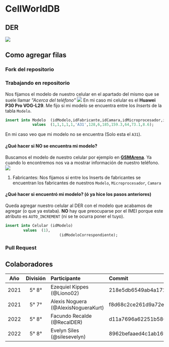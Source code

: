 # CellWorldDB

## DER
<img src="doc/der.png">

## Como agregar filas
### Fork del repositorio
### Trabajando en repositorio
Nos fijamos el modelo de nuestro celular en el apartado del mismo que se suele llamar _"Acerca del teléfono"_ <img src="img/acerca.jpg">
En mi caso mi celular es el **Huawei P30 Pro VOG-L29**.
Me fijo si mi modelo se encuentra entre los _Inserts_ de la tabla `Modelo`.
```sql
insert into Modelo	(idModelo,idFabricante,idCamara,idMicroprocesador,idSO,modelo,rom,ram,peso,altura,capacidadSD,ancho,profundidad)
            values	(1,1,1,1,1,'A31',128,6,185,159.3,64,73.1,8.6);
```
En mi caso veo que mi modelo no se encuentra (Solo esta el `A31`).
#### ¿Qué hacer si NO se encuentra mi modelo?
Buscamos el modelo de nuestro celular por ejemplo en **[GSMArena](https://www.gsmarena.com)**.
Ya cuando lo encontremos nos va a mostrar información de nuestro teléfono.
<img src="img/info.png">
1. Fabricantes: Nos fijamos si entre los Inserts de fabricantes se encuentran los fabricantes de nuestros `Modelo`, `Microprocesador`, `Camara`
#### ¿Qué hacer si encuentró mi modelo? (ó ya hice los pasos anteriores)
Queda agregar nuestro celular al DER con el modelo que acabamos de agregar (o que ya estaba). **NO** hay que preocuparse por el IMEI porque este atributo es `AUTO_INCREMENT` (ni se te ocurra poner el tuyo).
```sql
insert into Celular	(idModelo)
		values	(1),
                        (idModeloCorrespondiente);
```
### Pull Request
## Colaboradores

| Año   | División| Participante                        | Commit                                      |
| :---: | :---:   |       :---                          | :---                                        |
| 2021  | 5° 8°   | Ezequiel Kippes (@Liono02)          | 218e5db6549ab4a171a5893b74ded67a1c662973    |
| 2021  | 5° 7°   | Alexis Noguera (@AlexisNogueraKurt) | f8d68c2ce261d9a72ec963e94e1ac5c245cbadb8    |
| 2022  | 5° 8°   | Facundo Recalde (@RecalDER)         | d11a7696a62251b5861f7cb0e26836f5004f3284    |
| 2022  | 5° 8°   | Evelyn Siles (@silesevelyn)         | 8962befaaed4c1ab169ab6e2309d26a58efc445d    |
